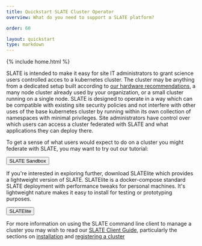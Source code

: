 ```yaml
---
title: Quickstart SLATE Cluster Operator
overview: What do you need to support a SLATE platform?

order: 60

layout: quickstart
type: markdown
---
```

{% include home.html %}

SLATE is intended to make it easy for site IT administrators to grant science users controlled acces to a kubernetes cluster. The cluster may be anything from a dedicated setup built according to <a href="http://slateci.io/docs/slate-hardware/">our hardware recommendations</a>, a many node cluster already used by your organization, or a small cluster running on a single node. SLATE is designed to operate in a way which can be compatible with existing site security policies and not interfere with other uses of the base kubernetes cluster by running within its own collection of namespaces with minimal privileges. Site administrators have control over which users can access a cluster federated with SLATE and what applications they can deploy there. 

To get a sense of what users would expect to do on a cluster you might federate with SLATE, you may want to try out our tutorial:

<div id="doc-call" class="container-fluid doc-call-container ">
    <div class="row doc-call-row">
        <div class="col-md-10 nofloat center-block">
            <div class="col-sm-9 text-center nofloat center-block">
                <a href="https://sandbox.slateci.io:5000"><button class="btn btn-slate">SLATE Sandbox</button></a>    
            </div>
        </div>
    </div>
</div>

If you're interested in exploring further, download SLATElite which provides a lightweight version of SLATE. SLATElite is a docker-compose standard SLATE deployment with performance tweaks for personal machines. It's lightweight nature makes it easy to install for testing or prototyping purposes.

<div id="doc-call" class="container-fluid doc-call-container ">
    <div class="row doc-call-row">
        <div class="col-md-10 nofloat center-block">
            <div class="col-sm-9 text-center nofloat center-block">
                <a href="https://github.com/slateci/slatelite"><button class="btn btn-slate">SLATElite</button></a>
            </div>
        </div>
    </div>
</div>

For more information on using the SLATE command line client to manage a cluster you may wish to read our <a href="http://slateci.io/docs/quickstart/slate-client.html">SLATE Client Guide</a>, particularly the sections on <a href="http://slateci.io/docs/quickstart/slate-client.html#installing-the-slate-client">installation</a> and <a href="http://slateci.io/docs/quickstart/slate-client.html#registering-a-cluster">registering a cluster</a>

